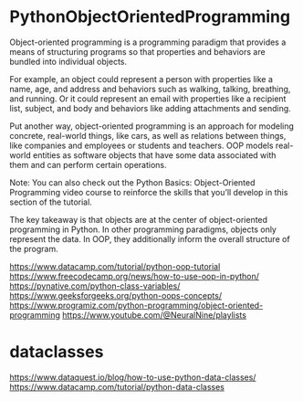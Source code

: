 # PythonObjectOrientedProgramming

Object-oriented programming is a programming paradigm that provides a means of structuring programs so that properties and behaviors are bundled into individual objects.

For example, an object could represent a person with properties like a name, age, and address and behaviors such as walking, talking, breathing, and running. Or it could represent an email with properties like a recipient list, subject, and body and behaviors like adding attachments and sending.

Put another way, object-oriented programming is an approach for modeling concrete, real-world things, like cars, as well as relations between things, like companies and employees or students and teachers. OOP models real-world entities as software objects that have some data associated with them and can perform certain operations.

Note: You can also check out the Python Basics: Object-Oriented Programming video course to reinforce the skills that you’ll develop in this section of the tutorial.

The key takeaway is that objects are at the center of object-oriented programming in Python. In other programming paradigms, objects only represent the data. In OOP, they additionally inform the overall structure of the program.

https://www.datacamp.com/tutorial/python-oop-tutorial
https://www.freecodecamp.org/news/how-to-use-oop-in-python/
https://pynative.com/python-class-variables/
https://www.geeksforgeeks.org/python-oops-concepts/
https://www.programiz.com/python-programming/object-oriented-programming
https://www.youtube.com/@NeuralNine/playlists

# dataclasses 
https://www.dataquest.io/blog/how-to-use-python-data-classes/
https://www.datacamp.com/tutorial/python-data-classes
